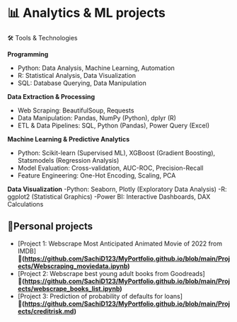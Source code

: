 # 📊 Analytics & ML projects

🛠️ Tools & Technologies

**Programming**
- Python: Data Analysis, Machine Learning, Automation
- R: Statistical Analysis, Data Visualization
- SQL: Database Querying, Data Manipulation

**Data Extraction & Processing**
- Web Scraping: BeautifulSoup, Requests
- Data Manipulation: Pandas, NumPy (Python), dplyr (R)
- ETL & Data Pipelines: SQL, Python (Pandas), Power Query (Excel)

**Machine Learning & Predictive Analytics**
- Python: Scikit-learn (Supervised ML), XGBoost (Gradient Boosting), Statsmodels (Regression Analysis)
- Model Evaluation: Cross-validation, AUC-ROC, Precision-Recall
- Feature Engineering: One-Hot Encoding, Scaling, PCA

**Data Visualization**
-Python: Seaborn, Plotly (Exploratory Data Analysis)
-R: ggplot2 (Statistical Graphics)
-Power BI: Interactive Dashboards, DAX Calculations

## 📌Personal projects
- [Project 1: Webscrape Most Anticipated Animated Movie of 2022 from IMDB]
  **🔗(https://github.com/SachiD123/MyPortfolio.github.io/blob/main/Projects/Webscraping_moviedata.ipynb)**
- [Project 2: Webscrape best young adult books from Goodreads]
  **🔗(https://github.com/SachiD123/MyPortfolio.github.io/blob/main/Projects/webscrape_books_list.ipynb)**
- [Project 3: Prediction of probability of defaults for loans]
  **🔗(https://github.com/SachiD123/MyPortfolio.github.io/blob/main/Projects/creditrisk.md)**
